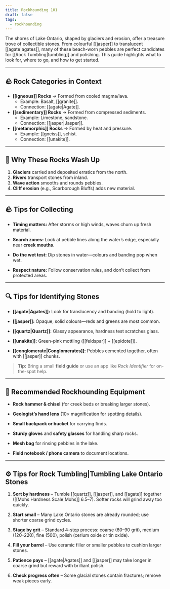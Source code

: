 ```yaml
---
title: Rockhounding 101
draft: false
tags:
  - rockhounding
---
```


The shores of Lake Ontario, shaped by glaciers and erosion, offer a treasure trove of collectible stones. From colourful [[jasper]] to translucent [[agate|agates]], many of these beach-worn pebbles are perfect candidates for [[Rock Tumbling|tumbling]] and polishing. This guide highlights what to look for, where to go, and how to get started.

---
## 🪨 Rock Categories in Context

- **[[igneous]] Rocks** → Formed from cooled magma/lava. 
	- Example: Basalt, [[granite]]. 
	- Connection: [[agate|Agate]].  
- **[[sedimentary]] Rocks** → Formed from compressed sediments. 
	- Example: Limestone, sandstone. 
	- Connection: [[jasper|Jasper]].  
- **[[metamorphic]] Rocks** → Formed by heat and pressure. 
	- Example: [[gneiss]], schist. 
	- Connection: [[unakite]].  

---
## 🌊 Why These Rocks Wash Up

1. **Glaciers** carried and deposited erratics from the north.  
2. **Rivers** transport stones from inland.  
3. **Wave action** smooths and rounds pebbles.  
4. **Cliff erosion** (e.g., Scarborough Bluffs) adds new material.  

---
## 🪨 Tips for Collecting

- **Timing matters:** After storms or high winds, waves churn up fresh material.
    
- **Search zones:** Look at pebble lines along the water’s edge, especially near **creek mouths**.
    
- **Do the wet test:** Dip stones in water—colours and banding pop when wet.
    
- **Respect nature:** Follow conservation rules, and don’t collect from protected areas.

---

## 🔍 Tips for Identifying Stones

- **[[agate|Agates]]:** Look for translucency and banding (hold to light).
    
- **[[jasper]]:** Opaque, solid colours—reds and greens are most common.
    
- **[[quartz|Quartz]]:** Glassy appearance, hardness test scratches glass.
    
- **[[unakite]]:** Green-pink mottling ([[feldspar]] + [[epidote]]).
    
- **[[conglomerate|Conglomerates]]:** Pebbles cemented together, often with [[jasper]] chunks.

> **Tip:** Bring a small **field guide** or use an app like _Rock Identifier_ for on-the-spot help.

---

## 🎒 Recommended Rockhounding Equipment

- **Rock hammer & chisel** (for creek beds or breaking larger stones).
    
- **Geologist’s hand lens** (10× magnification for spotting details).
    
- **Small backpack or bucket** for carrying finds.
    
- **Sturdy gloves** and **safety glasses** for handling sharp rocks.
    
- **Mesh bag** for rinsing pebbles in the lake.
    
- **Field notebook / phone camera** to document locations.

---

## ⚙️ Tips for Rock Tumbling|Tumbling Lake Ontario Stones

1. **Sort by hardness** – Tumble [[quartz]], [[jasper]], and [[agate]] together ([[Mohs Hardness Scale|Mohs]] 6.5–7). Softer rocks will grind away too quickly.
    
2. **Start small** – Many Lake Ontario stones are already rounded; use shorter coarse grind cycles.
    
3. **Stage by grit** – Standard 4-step process: coarse (60–90 grit), medium (120–220), fine (500), polish (cerium oxide or tin oxide).
    
4. **Fill your barrel** – Use ceramic filler or smaller pebbles to cushion larger stones.
    
5. **Patience pays** – [[agate|Agates]] and [[jasper]] may take longer in coarse grind but reward with brilliant polish.
    
6. **Check progress often** – Some glacial stones contain fractures; remove weak pieces early.